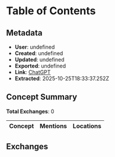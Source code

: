 # Table of Contents

## Metadata

- **User**: undefined
- **Created**: undefined
- **Updated**: undefined
- **Exported**: undefined
- **Link**: [ChatGPT](undefined)
- **Extracted**: 2025-10-25T18:33:37.252Z

## Concept Summary

**Total Exchanges**: 0

| Concept | Mentions | Locations |
|---------|----------|----------|

## Exchanges

